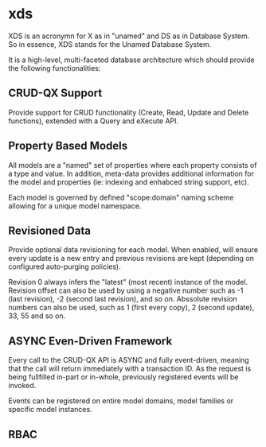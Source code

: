 # xds
XDS is an acronymn for X as in "unamed" and DS as in Database System. So in essence, XDS stands for the Unamed Database System.

It is a high-level, multi-faceted database architecture which should provide the following functionalities:

CRUD-QX Support
-----------------------------------------------------------------------------------------------------------
Provide support for CRUD functionality (Create, Read, Update and Delete functions), extended with a
Query and eXecute API.

Property Based Models
-----------------------------------------------------------------------------------------------------------
All models are a "named" set of properties where each property consists of a type and value. In addition,
meta-data provides additional information for the model and properties (ie: indexing and enhabced string
support, etc).

Each model is governed by defined "scope:domain" naming scheme allowing for a unique model namespace.

Revisioned Data
-----------------------------------------------------------------------------------------------------------
Provide optional data revisioning for each model. When enabled, will ensure every update is a new entry
and previous revisions are kept (depending on configured auto-purging policies).

Revision 0 always infers the "latest" (most recent) instance of the model. Revision offset can also be used
by using a negative number such as -1 (last revision), -2 (second last revision), and so on. Abssolute 
revision numbers can also be used, such as 1 (first every copy), 2 (second update), 33, 55 and so on.

ASYNC Even-Driven Framework
-----------------------------------------------------------------------------------------------------------
Every call to the CRUD-QX API is ASYNC and fully event-driven, meaning that the call will return immediately
with a transaction ID. As the request is being fullfilled in-part or in-whole, previously registered events
will be invoked.

Events can be registered on entire model domains, model families or specific model instances.

RBAC
-----------------------------------------------------------------------------------------------------------


